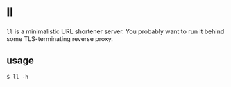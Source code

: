 # ll

`ll` is a minimalistic URL shortener server. You probably want to run
it behind some TLS-terminating reverse proxy.

## usage

    $ ll -h

